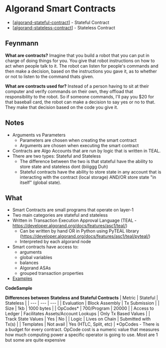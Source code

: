 # Algorand Smart Contracts

- [[algorand-stateful-contract]] - Stateful Contract
- [[algorand-stateless-contract]] - Stateless Contract

## Feynmann
**What are contracts?** Imagine that you build a robot that you can put in charge of doing things for you.  You give that robot instructions on how to act when people talk to it.  The robot can listen for people's commands and then make a decision, based on the instructions you gave it, as to whether or not to listen to the command thats given.  

**What are contracts used for?** Instead of a person having to sit at their computer and verify commands on their own, they offload that responsibility to the robot.  So if someone commands, I'll pay you $20 for that baseball card, the robot can make a decision to say yes or no to that.  They make that decision based on the code you give it.  

## Notes
* Arguments vs Parameters
  * Parameters are chosen when creating the smart contract
  * Arguments are chosen when executing the smart contract
* Contracts are Algo Accounts that are run by logic that is written in TEAL.  
* There are two types: Stateful and Stateless
  * The difference between the two is that stateful have the ability to store state and stateless dont (biiiggg Duh)
  * Stateful contracts have the ability to store state in any account that is interacting with the contract (local storage) AND/OR store state "in itself" (global state).

## What
* Smart Contracts are small programs that operate on layer-1
* Two main categories are stateful and stateless
* Written in Transaction Execution Approval Language (TEAL - https://developer.algorand.org/docs/features/asc1/teal/)
  *  Can be written by hand OR in Python using PyTEAL library (https://developer.algorand.org/docs/features/asc1/teal/pyteal/)
  *  Interpreted by each algorand node 
*  Smart contracts have access to: 
   *  arguments
   *  global variables
   *  balances
   *  Algorand ASAs
   *  grouped transaction properties
*  [Examples](https://github.com/algorand/smart-contracts/tree/master/devrel/demo)

**CodeSample**


**Differences between Stateless and Stateful Contracts**
| Metric | Stateful | Stateless |
| ---    | ---      | ---       |
| Evaluation | Block Assembly | Tx Submission | 
| Size | 1kb | 1000 bytes |
| OpCodes* | 700/Program | 20000 |
| Access to Ledger | Facilitates Assets/Account Lookups | Only Tx Based Values | 
| Track State Values | Yes | No |
| Logic | Lives on Chain | Submitted with Tx(s) |
| Templates | Not avail | Yes (HTLC, Split, etc) |
*OpCodes - There is a budget for every contract.  OpCode cost is a numeric value that measures how much computing power a specific operator is going to use.  Most are 1 but some are quite expensive
 
[//begin]: # "Autogenerated link references for markdown compatibility"
[algorand-stateful-contract]: algorand-stateful-contract "Stateful Smart Contracts"
[algorand-stateless-contract]: algorand-stateless-contract "Stateless Contract"
[//end]: # "Autogenerated link references"